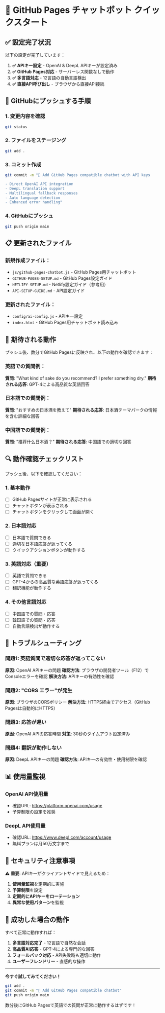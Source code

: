 # 🚀 GitHub Pages チャットボット クイックスタート

## ✅ 設定完了状況

以下の設定が完了しています：

1. **✅ APIキー設定** - OpenAI & DeepL APIキーが設定済み
2. **✅ GitHub Pages対応** - サーバーレス関数なしで動作
3. **✅ 多言語対応** - 12言語の自動言語検出
4. **✅ 直接API呼び出し** - ブラウザから直接API接続

## 🔧 GitHubにプッシュする手順

### 1. 変更内容を確認
```bash
git status
```

### 2. ファイルをステージング
```bash
git add .
```

### 3. コミット作成
```bash
git commit -m "🤖 Add GitHub Pages compatible chatbot with API keys

- Direct OpenAI API integration
- DeepL translation support
- Multilingual fallback responses
- Auto language detection
- Enhanced error handling"
```

### 4. GitHubにプッシュ
```bash
git push origin main
```

## 📋 更新されたファイル

### 新規作成ファイル：
- `js/github-pages-chatbot.js` - GitHub Pages用チャットボット
- `GITHUB-PAGES-SETUP.md` - GitHub Pages設定ガイド
- `NETLIFY-SETUP.md` - Netlify設定ガイド（参考用）
- `API-SETUP-GUIDE.md` - API設定ガイド

### 更新されたファイル：
- `config/ai-config.js` - APIキー設定
- `index.html` - GitHub Pages用チャットボット読み込み

## 🎯 期待される動作

プッシュ後、数分でGitHub Pagesに反映され、以下の動作を確認できます：

### 英語での質問例：
**質問**: "What kind of sake do you recommend? I prefer something dry."
**期待される応答**: GPT-4による高品質な英語回答

### 日本語での質問例：
**質問**: "おすすめの日本酒を教えて"
**期待される応答**: 日本酒テーマパークの情報を含む詳細な回答

### 中国語での質問例：
**質問**: "推荐什么日本酒？"
**期待される応答**: 中国語での適切な回答

## 🔍 動作確認チェックリスト

プッシュ後、以下を確認してください：

### 1. 基本動作
- [ ] GitHub Pagesサイトが正常に表示される
- [ ] チャットボタンが表示される
- [ ] チャットボタンをクリックして画面が開く

### 2. 日本語対応
- [ ] 日本語で質問できる
- [ ] 適切な日本語応答が返ってくる
- [ ] クイックアクションボタンが動作する

### 3. 英語対応（重要）
- [ ] 英語で質問できる
- [ ] GPT-4からの高品質な英語応答が返ってくる
- [ ] 翻訳機能が動作する

### 4. その他言語対応
- [ ] 中国語での質問・応答
- [ ] 韓国語での質問・応答
- [ ] 自動言語検出が動作する

## 🚨 トラブルシューティング

### 問題1: 英語質問で適切な応答が返ってこない
**原因**: OpenAI APIキーの問題
**確認方法**: ブラウザの開発者ツール（F12）でConsoleエラーを確認
**解決方法**: APIキーの有効性を確認

### 問題2: "CORS エラー"が発生
**原因**: ブラウザのCORSポリシー
**解決方法**: HTTPS経由でアクセス（GitHub Pagesは自動的にHTTPS）

### 問題3: 応答が遅い
**原因**: OpenAI APIの応答時間
**対策**: 30秒のタイムアウト設定済み

### 問題4: 翻訳が動作しない
**原因**: DeepL APIキーの問題
**確認方法**: APIキーの有効性・使用制限を確認

## 📊 使用量監視

### OpenAI API使用量
- 確認URL: https://platform.openai.com/usage
- 予算制限の設定を推奨

### DeepL API使用量
- 確認URL: https://www.deepl.com/account/usage
- 無料プランは月50万文字まで

## 🔐 セキュリティ注意事項

⚠️ **重要**: APIキーがクライアントサイドで見えるため：

1. **使用量監視**を定期的に実施
2. **予算制限**を設定
3. **定期的にAPIキーをローテーション**
4. **異常な使用パターン**を監視

## 🎉 成功した場合の動作

すべて正常に動作すれば：

1. **多言語対応完了** - 12言語で自然な会話
2. **高品質AI応答** - GPT-4による専門的な回答
3. **フォールバック対応** - API失敗時も適切に動作
4. **ユーザーフレンドリー** - 直感的な操作

---

**今すぐ試してみてください！**
```bash
git add .
git commit -m "🤖 Add GitHub Pages compatible chatbot"
git push origin main
```

数分後にGitHub Pagesで英語での質問が正常に動作するはずです！